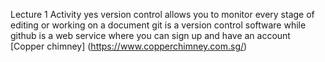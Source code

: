 Lecture 1 Activity
yes
version control allows you to monitor every stage of editing or working on a document
git is a version control software while github is a web service where you can sign up and have an account
[Copper chimney] (https://www.copperchimney.com.sg/)
